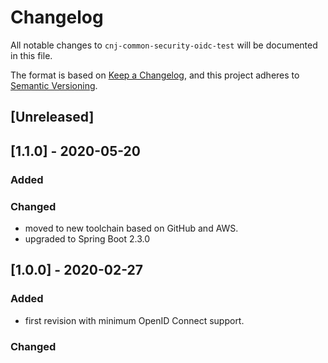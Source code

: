 # Changelog
All notable changes to `cnj-common-security-oidc-test` will be documented in this file.

The format is based on [Keep a Changelog](https://keepachangelog.com/en/1.0.0/),
and this project adheres to [Semantic Versioning](https://semver.org/spec/v2.0.0.html).

## [Unreleased]

## [1.1.0] - 2020-05-20
### Added
### Changed
- moved to new toolchain based on GitHub and AWS.
- upgraded to Spring Boot 2.3.0

## [1.0.0] - 2020-02-27
### Added
- first revision with minimum OpenID Connect support.
### Changed
